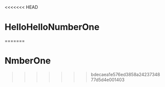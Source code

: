 <<<<<<< HEAD
# HelloHelloNumberOne
=======
# NmberOne
>>>>>>> bdecaea1e576ed3858a2423734877d5d4e001403
